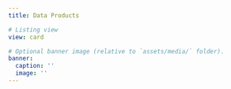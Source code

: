 ```yaml
---
title: Data Products

# Listing view
view: card

# Optional banner image (relative to `assets/media/` folder).
banner:
  caption: ''
  image: ''
---
```

